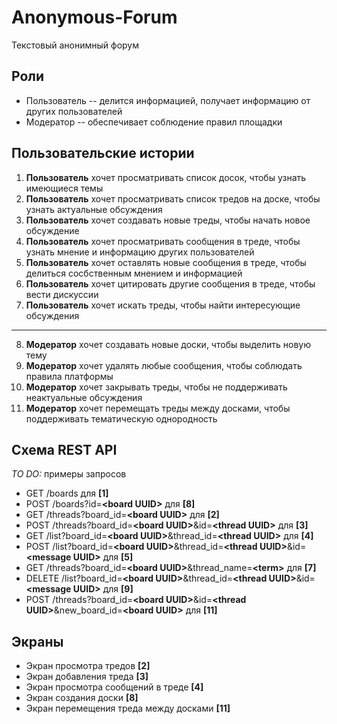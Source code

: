 # Anonymous-Forum
Текстовый анонимный форум
## Роли
- Пользователь -- делится информацией, получает информацию от других пользователей
- Модератор -- обеспечивает соблюдение правил площадки 

## Пользовательские истории
1. __Пользователь__ хочет просматривать список досок, чтобы узнать имеющиеся темы <br>
2. __Пользователь__ хочет просматривать список тредов на доске, чтобы узнать актуальные обсуждения<br>
3. __Пользователь__ хочет создавать новые треды, чтобы начать новое обсуждение<br>
4. __Пользователь__ хочет просматривать сообщения в треде, чтобы узнать мнение и информацию других пользователей<br>
5. __Пользователь__ хочет оставлять новые сообщения в треде, чтобы делиться сосбственным мнением и информацией<br>
6. __Пользователь__ хочет цитировать другие сообщения в треде, чтобы вести дискуссии<br>
7. __Пользователь__ хочет искать треды, чтобы найти интересующие обсуждения  
---
8. __Модератор__ хочет создавать новые доски, чтобы выделить новую тему  
9. __Модератор__ хочет удалять любые сообщения, чтобы соблюдать правила платформы  
10. __Модератор__ хочет закрывать треды, чтобы не поддерживать неактуальные обсуждения 
11. __Модератор__ хочет перемещать треды между досками, чтобы поддерживать тематическую однородность
## Схема REST API
*TO DO:* примеры запросов
- GET /boards для **[1]**
- POST /boards?id=**\<board UUID\>** для **[8]**
- GET /threads?board_id=**\<board UUID\>** для **[2]**
- POST /threads?board_id=**\<board UUID\>**&id=**\<thread UUID\>** для **[3]**
- GET /list?board_id=**\<board UUID\>**&thread_id=**\<thread UUID\>** для **[4]**
- POST /list?board_id=**\<board UUID\>**&thread_id=**\<thread UUID\>**&id=**\<message UUID\>** для **[5]**
- GET /threads?board_id=**\<board UUID\>**&thread_name=**\<term\>** для **[7]**
- DELETE /list?board_id=**\<board UUID\>**&thread_id=**\<thread UUID\>**&id=**\<message UUID\>** для **[9]**
- POST /threads?board_id=**\<board UUID\>**&id=**\<thread UUID\>**&new_board_id=**\<board UUID\>** для **[11]**
## Экраны 

- Экран просмотра тредов **[2]**
- Экран добавления треда **[3]**
- Экран просмотра сообщений в треде **[4]**
- Экран создания доски **[8]**
- Экран перемещения треда между досками **[11]**
